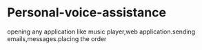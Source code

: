 # Personal-voice-assistance
opening any application like music player,web application.sending emails,messages.placing the order
